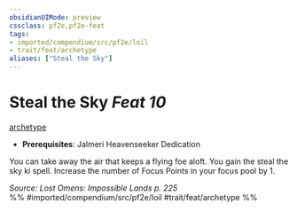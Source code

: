 ```yaml
---
obsidianUIMode: preview
cssclass: pf2e,pf2e-feat
tags:
- imported/compendium/src/pf2e/loil
- trait/feat/archetype
aliases: ["Steal the Sky"]
---
```

# Steal the Sky  *Feat 10*  
[archetype](archetype.md)  

- **Prerequisites**: Jalmeri Heavenseeker Dedication

You can take away the air that keeps a flying foe aloft. You gain the steal the sky ki spell. Increase the number of Focus Points in your focus pool by 1.

*Source: Lost Omens: Impossible Lands p. 225*  
%% #imported/compendium/src/pf2e/loil #trait/feat/archetype %%